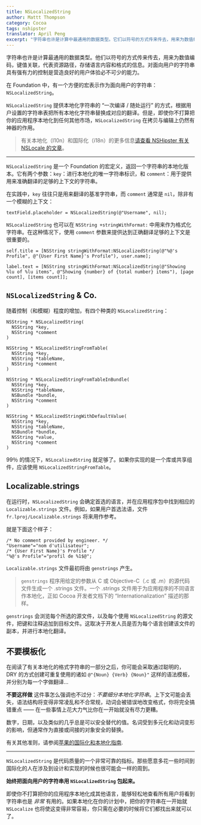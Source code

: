 ```yaml
---
title: NSLocalizedString
author: Mattt Thompson
category: Cocoa
tags: nshipster
translator: April Peng
excerpt: "字符串也许是计算中最通用的数据类型。它们以符号的方式传来传去，用来为数值编码，键值关联，代表资源路径，存储语言内容和格式的信息。对面向用户的字符串具有强有力的控制是营造良好的用户体验必不可少的能力。"
---
```


字符串也许是计算最通用的数据类型。他们以符号的方式传来传去，用来为数值编码，键值关联，代表资源路径，存储语言内容和格式的信息。对面向用户的字符串具有强有力的控制是营造良好的用户体验必不可少的能力。

在 Foundation 中，有一个方便的宏表示作为面向用户的字符串：`NSLocalizedString`。

`NSLocalizedString` 提供本地化字符串的 “一次编译 / 随处运行” 的方式，根据用户设置的字符串表把所有本地化字符串替换成对应的翻译。但是，即使你不打算把你的应用程序本地化到任何其他市场，`NSLocalizedString` 在拷贝与编辑上仍然有神器的作用。

>有关本地化（l10n）和国际化（i18n）的更多信息[请查看 NSHipster 有关 NSLocale 的文章](http://nshipster.cn/nslocale/)。

---

`NSLocalizedString` 是一个 Foundation 的宏定义，返回一个字符串的本地化版本。它有两个参数：`key`：进行本地化的唯一字符串标识，和 `comment`：用于提供用来准确翻译的足够的上下文的字符串。


在实践中，`key` 往往只是用来翻译的基准字符串，而 `comment` 通常是 `nil`，除非有一个模糊的上下文：

~~~{objective-c}
textField.placeholder = NSLocalizedString(@"Username", nil);
~~~

`NSLocalizedString` 也可以在 `NSString +stringWithFormat:` 中用来作为格式化字符串。在这种情况下，使用 `comment` 参数来提供达到正确翻译足够的上下文是很重要的。

~~~{objective-c}
self.title = [NSString stringWithFormat:NSLocalizedString(@"%@'s Profile", @"{User First Name}'s Profile"), user.name];

label.text = [NSString stringWithFormat:NSLocalizedString(@"Showing %lu of %lu items", @"Showing {number} of {total number} items"), [page count], [items count]];
~~~

## `NSLocalizedString` & Co.

随着控制（和模糊）程度的增加，有四个种类的 `NSLocalizedString`：

~~~{objective-c}
NSString * NSLocalizedString(
  NSString *key,
  NSString *comment
)

NSString * NSLocalizedStringFromTable(
  NSString *key,
  NSString *tableName,
  NSString *comment
)

NSString * NSLocalizedStringFromTableInBundle(
  NSString *key,
  NSString *tableName,
  NSBundle *bundle,
  NSString *comment
)

NSString * NSLocalizedStringWithDefaultValue(
  NSString *key,
  NSString *tableName,
  NSBundle *bundle,
  NSString *value,
  NSString *comment
)
~~~

99％ 的情况下，`NSLocalizedString` 就足够了。如果你实现的是一个库或共享组件，应该使用 `NSLocalizedStringFromTable`。

## Localizable.strings

在运行时，`NSLocalizedString` 会确定首选的语言，并在应用程序包中找到相应的 `Localizable.strings` 文件。例如，如果用户首选法语，文件 `fr.lproj/Localizable.strings` 将来用作参考。

就是下面这个样子：

~~~
/* No comment provided by engineer. */
"Username"="nom d'utilisateur";
/* {User First Name}'s Profile */
"%@'s Profile"="profil de %1$@";
~~~

`Localizable.strings` 文件最初将由 `genstrings` 产生。

> `genstrings` 程序用给定的参数从 C 或 Objective-C（.c 或 .m）的源代码文件生成一个 .strings 文件。一个 .strings 文件用于为应用程序的不同语言作本地化，正如 Cocoa 开发者文档下的 “Internationalization” 描述的那样。

`genstrings` 会浏览每个所选的源文件，以及每个使用 `NSLocalizedString` 的源文件，把键和注释追加到目标文件。这取决于开发人员是否为每个语言创建该文件的副本，并进行本地化翻译。

## 不要模板化

在阅读了有关本地化的格式字符串的一部分之后，你可能会采取通过聪明的，DRY 的方式创建可重复使用的诸如 `@"{Noun} {Verb} {Noun}"` 这样的语法模板，并分别为每一个字做翻译...

**不要这样做** 这件事怎么强调也不过分：_不要细分本地化字符串_。上下文可能会丢失，语法结构将变得非常凌乱和不合常规，动词会被错误地改变格式，你将完全搞错重点 —— 在一些事情上花大力气比你在一开始就没有尽力更糟。

数字，日期，以及类似的几乎总是可以安全替代的值。名词受到多元化和动词变形的影响，但通常作为直接或间接的对象安全的替换。

有关其他准则，请参阅[苹果的国际化和本地化指南](https://developer.apple.com/library/ios/documentation/MacOSX/Conceptual/BPInternational/Introduction/Introduction.html#//apple_ref/doc/uid/10000171i).

---

`NSLocalizedString` 是代码质量的一个非常可靠的指标。那些愿意多花一些时间到国际化的人在涉及到设计和实现的时候也很可能会一样的周到。

**始终把面向用户的字符串用 `NSLocalizedString` 包起来。**

即使你不打算把你的应用程序本地化成其他语言，能够轻松地查看所有用户将看到字符串也是 _非常_ 有用的。如果本地化在你的计划中，把你的字符串在一开始就 `NSLocalize` 也将使这变得非常容易，你只需在必要的时候将它们都找出来就可以了。
